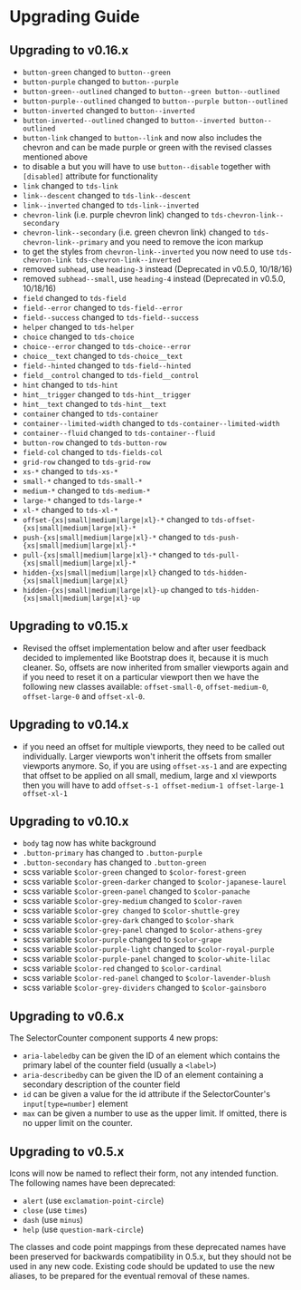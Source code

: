 # Upgrading Guide

## Upgrading to v0.16.x

* `button-green` changed to `button--green`
* `button-purple` changed to `button--purple`
* `button-green--outlined` changed to `button--green button--outlined`
* `button-purple--outlined` changed to `button--purple button--outlined`
* `button-inverted` changed to `button--inverted`
* `button-inverted--outlined` changed to `button--inverted button--outlined`
* `button-link` changed to `button--link` and now also includes the chevron and can be made purple or green with the revised classes mentioned above
* to disable a but you will have to use `button--disable` together with `[disabled]` attribute for functionality
* `link` changed to `tds-link`
* `link--descent` changed to `tds-link--descent`
* `link--inverted` changed to `tds-link--inverted`
* `chevron-link` (i.e. purple chevron link) changed to `tds-chevron-link--secondary`
* `chevron-link--secondary` (i.e. green chevron link) changed to `tds-chevron-link--primary` and you need to remove the icon markup
* to get the styles from `chevron-link--inverted` you now need to use `tds-chevron-link tds-chevron-link--inverted`
* removed `subhead`, use `heading-3` instead (Deprecated in v0.5.0, 10/18/16)
* removed `subhead--small`, use `heading-4` instead (Deprecated in v0.5.0, 10/18/16)
* `field` changed to `tds-field`
* `field--error` changed to `tds-field--error`
* `field--success` changed to `tds-field--success`
* `helper` changed to `tds-helper`
* `choice` changed to `tds-choice`
* `choice--error` changed to `tds-choice--error`
* `choice__text` changed to `tds-choice__text`
* `field--hinted` changed to `tds-field--hinted`
* `field__control` changed to `tds-field__control`
* `hint` changed to `tds-hint`
* `hint__trigger` changed to `tds-hint__trigger`
* `hint__text` changed to `tds-hint__text`
* `container` changed to `tds-container`
* `container--limited-width` changed to `tds-container--limited-width`
* `container--fluid` changed to `tds-container--fluid`
* `button-row` changed to `tds-button-row`
* `field-col` changed to `tds-fields-col`
* `grid-row` changed to `tds-grid-row`
* `xs-*` changed to `tds-xs-*`
* `small-*` changed to `tds-small-*`
* `medium-*` changed to `tds-medium-*`
* `large-*` changed to `tds-large-*`
* `xl-*` changed to `tds-xl-*`
* `offset-{xs|small|medium|large|xl}-*` changed to `tds-offset-{xs|small|medium|large|xl}-*`
* `push-{xs|small|medium|large|xl}-*` changed to `tds-push-{xs|small|medium|large|xl}-*`
* `pull-{xs|small|medium|large|xl}-*` changed to `tds-pull-{xs|small|medium|large|xl}-*`
* `hidden-{xs|small|medium|large|xl}` changed to `tds-hidden-{xs|small|medium|large|xl}`
* `hidden-{xs|small|medium|large|xl}-up` changed to `tds-hidden-{xs|small|medium|large|xl}-up`


## Upgrading to v0.15.x

* Revised the offset implementation below and after user feedback decided to implemented like Bootstrap does it, because it is much cleaner. So, offsets are now inherited from smaller viewports again and if you need to reset it on a particular viewport then we have the following new classes available: `offset-small-0`, `offset-medium-0`, `offset-large-0` and `offset-xl-0`.


## Upgrading to v0.14.x

* if you need an offset for multiple viewports, they need to be called out individually. Larger
viewports won't inherit the offsets from smaller viewports anymore. So, if you are using `offset-xs-1` and are expecting that offset to be applied on all small, medium, large and xl viewports then you will have to add `offset-s-1 offset-medium-1 offset-large-1 offset-xl-1`

## Upgrading to v0.10.x

* `body` tag now has white background
* `.button-primary` has changed to `.button-purple`
* `.button-secondary` has changed to `.button-green`
* scss variable `$color-green` changed to `$color-forest-green`
* scss variable `$color-green-darker` changed to `$color-japanese-laurel`
* scss variable `$color-green-panel` changed to `$color-panache`
* scss variable `$color-grey-medium` changed to `$color-raven`
* scss variable `$color-grey changed` to `$color-shuttle-grey`
* scss variable `$color-grey-dark` changed to `$color-shark`
* scss variable `$color-grey-panel` changed to `$color-athens-grey`
* scss variable `$color-purple` changed to `$color-grape`
* scss variable `$color-purple-light` changed to `$color-royal-purple`
* scss variable `$color-purple-panel` changed to `$color-white-lilac`
* scss variable `$color-red` changed to `$color-cardinal`
* scss variable `$color-red-panel` changed to `$color-lavender-blush`
* scss variable `$color-grey-dividers` changed to `$color-gainsboro`


## Upgrading to v0.6.x

The SelectorCounter component supports 4 new props:

* `aria-labeledby` can be given the ID of an element which contains the primary label of the counter field (usually a `<label>`)
* `aria-describedby` can be given the ID of an element containing a secondary description of the counter field
* `id` can be given a value for the id attribute if the SelectorCounter's `input[type=number]` element
* `max` can be given a number to use as the upper limit. If omitted, there is no upper limit on the counter.

## Upgrading to v0.5.x

Icons will now be named to reflect their form, not any intended function. The following names have been deprecated:

* `alert` (use `exclamation-point-circle`)
* `close` (use `times`)
* `dash` (use `minus`)
* `help` (use `question-mark-circle`)

The classes and code point mappings from these deprecated names have been preserved for backwards compatibility in 0.5.x, but they should not be used in any new code.
Existing code should be updated to use the new aliases, to be prepared for the eventual removal of these names.
